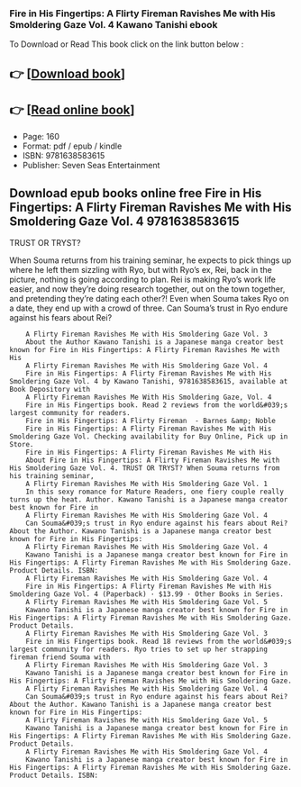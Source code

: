 ### Fire in His Fingertips: A Flirty Fireman Ravishes Me with His Smoldering Gaze Vol. 4 Kawano Tanishi ebook

To Download or Read This book click on the link button below :

## 👉  [**[Download book](http://filesbooks.info/download.php?group=book&from=github.com&id=638923&lnk=1064 "Download book")**]

## 👉  [**[Read online book](http://filesbooks.info/download.php?group=book&from=github.com&id=638923&lnk=1064 "Read online book")**]


* Page: 160
* Format: pdf / epub / kindle
* ISBN: 9781638583615
* Publisher: Seven Seas Entertainment



## Download epub books online free Fire in His Fingertips: A Flirty Fireman Ravishes Me with His Smoldering Gaze Vol. 4 9781638583615



TRUST OR TRYST?

 When Souma returns from his training seminar, he expects to pick things up where he left them sizzling with Ryo, but with Ryo’s ex, Rei, back in the picture, nothing is going according to plan. Rei is making Ryo’s work life easier, and now they’re doing research together, out on the town together, and pretending they’re dating each other?! Even when Souma takes Ryo on a date, they end up with a crowd of three. Can Souma’s trust in Ryo endure against his fears about Rei?


        A Flirty Fireman Ravishes Me with His Smoldering Gaze Vol. 3
        About the Author Kawano Tanishi is a Japanese manga creator best known for Fire in His Fingertips: A Flirty Fireman Ravishes Me with His 
        A Flirty Fireman Ravishes Me with His Smoldering Gaze Vol. 4
        Fire in His Fingertips: A Flirty Fireman Ravishes Me with His Smoldering Gaze Vol. 4 by Kawano Tanishi, 9781638583615, available at Book Depository with 
        A Flirty Fireman Ravishes Me With His Smoldering Gaze, Vol. 4
        Fire in His Fingertips book. Read 2 reviews from the world&#039;s largest community for readers.
        Fire in His Fingertips: A Flirty Fireman  - Barnes &amp; Noble
        Fire in His Fingertips: A Flirty Fireman Ravishes Me with His Smoldering Gaze Vol. Checking availability for Buy Online, Pick up in Store.
        Fire in His Fingertips: A Flirty Fireman Ravishes Me with His
        About Fire in His Fingertips: A Flirty Fireman Ravishes Me with His Smoldering Gaze Vol. 4. TRUST OR TRYST? When Souma returns from his training seminar, 
        A Flirty Fireman Ravishes Me with His Smoldering Gaze Vol. 1
        In this sexy romance for Mature Readers, one fiery couple really turns up the heat. Author. Kawano Tanishi is a Japanese manga creator best known for Fire in 
        A Flirty Fireman Ravishes Me with His Smoldering Gaze Vol. 4
        Can Souma&#039;s trust in Ryo endure against his fears about Rei? About the Author. Kawano Tanishi is a Japanese manga creator best known for Fire in His Fingertips: 
        A Flirty Fireman Ravishes Me with His Smoldering Gaze Vol. 4
        Kawano Tanishi is a Japanese manga creator best known for Fire in His Fingertips: A Flirty Fireman Ravishes Me with His Smoldering Gaze. Product Details. ISBN: 
        A Flirty Fireman Ravishes Me with His Smoldering Gaze Vol. 4
        Fire in His Fingertips: A Flirty Fireman Ravishes Me with His Smoldering Gaze Vol. 4 (Paperback) · $13.99 · Other Books in Series.
        A Flirty Fireman Ravishes Me with His Smoldering Gaze Vol. 5
        Kawano Tanishi is a Japanese manga creator best known for Fire in His Fingertips: A Flirty Fireman Ravishes Me with His Smoldering Gaze. Product Details.
        A Flirty Fireman Ravishes Me with His Smoldering Gaze Vol. 3
        Fire in His Fingertips book. Read 18 reviews from the world&#039;s largest community for readers. Ryo tries to set up her strapping fireman friend Souma with
        A Flirty Fireman Ravishes Me with His Smoldering Gaze Vol. 3
        Kawano Tanishi is a Japanese manga creator best known for Fire in His Fingertips: A Flirty Fireman Ravishes Me with His Smoldering Gaze.
        A Flirty Fireman Ravishes Me with His Smoldering Gaze Vol. 4
        Can Souma&#039;s trust in Ryo endure against his fears about Rei? About the Author. Kawano Tanishi is a Japanese manga creator best known for Fire in His Fingertips: 
        A Flirty Fireman Ravishes Me with His Smoldering Gaze Vol. 5
        Kawano Tanishi is a Japanese manga creator best known for Fire in His Fingertips: A Flirty Fireman Ravishes Me with His Smoldering Gaze. Product Details.
        A Flirty Fireman Ravishes Me with His Smoldering Gaze Vol. 4
        Kawano Tanishi is a Japanese manga creator best known for Fire in His Fingertips: A Flirty Fireman Ravishes Me with His Smoldering Gaze. Product Details. ISBN: 
    




